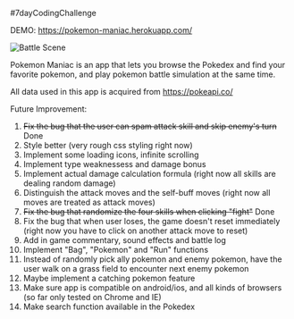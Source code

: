 #7dayCodingChallenge

DEMO:
https://pokemon-maniac.herokuapp.com/

![Battle Scene](https://imgur.com/Jqp788J.png)

Pokemon Maniac is an app that lets you browse the Pokedex and find your favorite pokemon, and play pokemon battle simulation at the same time.

All data used in this app is acquired from https://pokeapi.co/


Future Improvement:
1. ~~Fix the bug that the user can spam attack skill and skip enemy's turn~~ Done
2. Style better (very rough css styling right now)
3. Implement some loading icons, infinite scrolling
4. Implement type weaknessess and damage bonus
5. Implement actual damage calculation formula (right now all skills are dealing random damage)
6. Distinguish the attack moves and the self-buff moves (right now all moves are treated as attack moves)
7. ~~Fix the bug that randomize the four skills when clicking "fight"~~ Done
8. Fix the bug that when user loses, the game doesn't reset immediately (right now you have to click on another attack move to reset)
9. Add in game commentary, sound effects and battle log
10. Implement "Bag", "Pokemon" and "Run" functions
11. Instead of randomly pick ally pokemon and enemy pokemon, have the user walk on a grass field to encounter next enemy pokemon
12. Maybe implement a catching pokemon feature
13. Make sure app is compatible on android/ios, and all kinds of browsers (so far only tested on Chrome and IE)
14. Make search function available in the Pokedex

